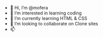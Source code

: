 - 👋 Hi, I’m @mofera
- 👀 I’m interested in learning coding
- 🌱 I’m currently learning HTML & CSS
- 💞️ I’m looking to collaborate on Clone sites
- 📫

<!---
moferaisreal/moferaisreal is a ✨ special ✨ repository because its `README.md` (this file) appears on your GitHub profile.
You can click the Preview link to take a look at your changes.
--->
